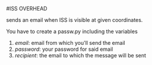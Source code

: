 #ISS OVERHEAD

sends an email when ISS is visible at given coordinates.

You have to create a passw.py including the variables 

1. *email*: email from which you'll send the email
2. *password*: your password for said email
3. *recipient*: the email to which the message will be sent